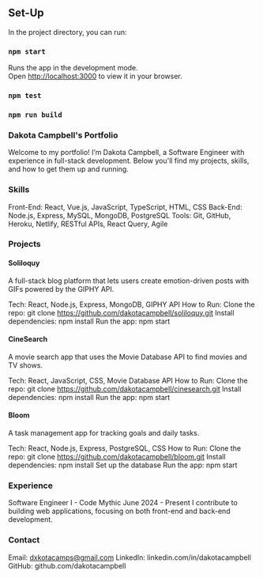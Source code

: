 ## Set-Up

In the project directory, you can run:

### `npm start`

Runs the app in the development mode.\
Open [http://localhost:3000](http://localhost:3000) to view it in your browser.

### `npm test`

### `npm run build`

### Dakota Campbell's Portfolio
Welcome to my portfolio! I’m Dakota Campbell, a Software Engineer with experience in full-stack development. Below you'll find my projects, skills, and how to get them up and running.

### Skills
Front-End: React, Vue.js, JavaScript, TypeScript, HTML, CSS
Back-End: Node.js, Express, MySQL, MongoDB, PostgreSQL
Tools: Git, GitHub, Heroku, Netlify, RESTful APIs, React Query, Agile

### Projects

#### Soliloquy
A full-stack blog platform that lets users create emotion-driven posts with GIFs powered by the GIPHY API.

Tech: React, Node.js, Express, MongoDB, GIPHY API
How to Run:
Clone the repo: git clone https://github.com/dakotacampbell/soliloquy.git
Install dependencies: npm install
Run the app: npm start

#### CineSearch
A movie search app that uses the Movie Database API to find movies and TV shows.

Tech: React, JavaScript, CSS, Movie Database API
How to Run:
Clone the repo: git clone https://github.com/dakotacampbell/cinesearch.git
Install dependencies: npm install
Run the app: npm start

#### Bloom
A task management app for tracking goals and daily tasks.

Tech: React, Node.js, Express, PostgreSQL, CSS
How to Run:
Clone the repo: git clone https://github.com/dakotacampbell/bloom.git
Install dependencies: npm install
Set up the database
Run the app: npm start

### Experience
Software Engineer I - Code Mythic
June 2024 - Present
I contribute to building web applications, focusing on both front-end and back-end development.

### Contact
Email: dxkotacamps@gmail.com
LinkedIn: linkedin.com/in/dakotacampbell
GitHub: github.com/dakotacampbell